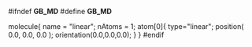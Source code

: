 #ifndef __GB_MD__
#define __GB_MD__

molecule{
  name = "linear";
  nAtoms = 1;
  atom[0]{
     type="linear";
     position( 0.0, 0.0, 0.0 );
     orientation(0.0,0.0,0.0);
  }
}
#endif
